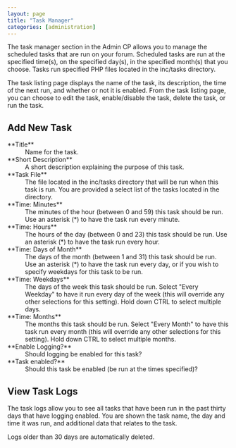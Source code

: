 ```yaml
---
layout: page
title: "Task Manager"
categories: [administration]
---
```


The task manager section in the Admin CP allows you to manage the scheduled tasks that are run on your forum. Scheduled tasks are run at the specified time(s), on the specified day(s), in the specified month(s) that you choose. Tasks run specified PHP files located in the inc/tasks directory.

The task listing page displays the name of the task, its description, the time of the next run, and whether or not it is enabled. From the task listing page, you can choose to edit the task, enable/disable the task, delete the task, or run the task. 

## Add New Task

<dl>
  <dt>**Title**</dt> 
  <dd>Name for the task.</dd>
  
  <dt>**Short Description**</dt> 
  <dd>A short description explaining the purpose of this task.</dd> 
  
  <dt>**Task File**</dt> 
  <dd>The file located in the inc/tasks directory that will be run when this task is run. You are provided a select list of the tasks located in the directory.</dd> 
  
  <dt>**Time: Minutes**</dt> 
  <dd>The minutes of the hour (between 0 and 59) this task should be run. Use an asterisk (*) to have the task run every minute.</dd> 

  <dt>**Time: Hours**</dt> 
  <dd>The hours of the day (between 0 and 23) this task should be run. Use an asterisk (*) to have the task run every hour.</dd> 

  <dt>**Time: Days of Month**</dt> 
  <dd>The days of the month (between 1 and 31) this task should be run. Use an asterisk (*) to have the task run every day, or if you wish to specify weekdays for this task to be run.</dd> 

  <dt>**Time: Weekdays**</dt> 
  <dd>The days of the week this task should be run. Select "Every Weekday" to have it run every day of the week (this will override any other selections for this setting). Hold down CTRL to select multiple days.</dd> 

  <dt>**Time: Months**</dt> 
  <dd>The months this task should be run. Select "Every Month" to have this task run every month (this will override any other selections for this setting). Hold down CTRL to select multiple months.</dd> 

  <dt>**Enable Logging?**</dt> 
  <dd>Should logging be enabled for this task?</dd> 

  <dt>**Task enabled?**</dt> 
  <dd>Should this task be enabled (be run at the times specified)?</dd>
</dl>

## View Task Logs

The task logs allow you to see all tasks that have been run in the past thirty days that have logging enabled. You are shown the task name, the day and time it was run, and additional data that relates to the task.

Logs older than 30 days are automatically deleted.
